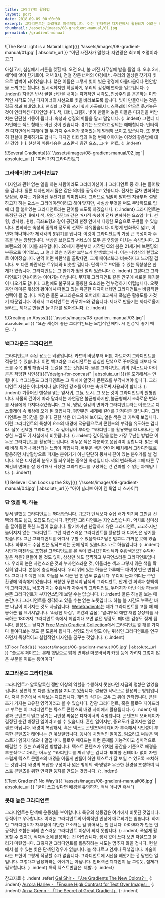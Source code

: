 ```yaml
---
title: 그라디언트 활용법
layout: post
date: 2018-09-09 00:00:00
excerpt: 그다리언트는 화려하고 이색적입니다. 이는 인터렉션 디자인에서 활용되기 어려운 조건입니다. 두 가지 활용법에 대해 알아보겠습니다.
thumbnail: /assets/images/08-gradient-manual/01.jpg
permalink: /gradient-manual
---
```

![The Best Light is a Natural Light]({{ '/assets/images/08-gradient-manual/01.jpg' | absolute_url }} "어떤 사진사가 말했다, 자연광은 최고의 조명이라고.")

아침 7시, 침실에서 커튼을 젖힐 때. 오전 9시, 불 꺼진 사무실에 발을 들일 때. 오후 2시, 해먹에 앉아 한가로이. 저녁 8시, 전철 창문 너머의 야경에서. 우리의 일상은 갖가지 빛으로 범벅이 되어있습니다. 많은 이들은 그렇게 빛이 빚은 광경에 아름다움이나 편안함을 느끼고는 합니다. 원시적이지만 확실하게, 우리의 감정에 변화를 일으킵니다.
{: .indent}
지금은 반사 굴절 산란을 내미는 이과적인 시각도, 인상주의를 운운하는 미학적인 시각도 아닌 디자이너의 시선으로 빛을 바라보도록 합시다. 빛이 만들어내는 것은 결국 색과 형태입니다. 현실의 그것을 쓰기 쉽게 가공해서 디스플레이 안으로 옮겨놓은 것이 인터렉션 디자인입니다. 색, 대비, 그림자. 빛이 만들어 놓은 이들은 디자인을 떠받치는 단단한 기둥이 됩니다. 속성과 성질의 이름을 달고 말입니다.
{: .indent}
그런데 디자인에는 색도 형태도 아닌 것이 있습니다. 경계는 모호하고 정의는 애매합니다. 인터렉션 디자인에서 피해야 할 두 가지 수식어가 붙어있는데 멀쩡히 쓰이고 있습니다. 또 분명히 현실에 존재하기도 합니다. 디자인 티타임의 여덟 번째 이야기는 이것의 활용법에 대한 것입니다. 현실의 아름다움을 고스란히 옮긴 요소, 그라디언트.
{: .indent}

![Several Gradients]({{ '/assets/images/08-gradient-manual/02.jpg' | absolute_url }} "여러 가지 그라디언트")

### 그라데이션? 그라디언트?

디자인과 관련 없는 일을 하는 사람이라도 그라데이션이나 그라디언트 중 하나는 들어봤을 겁니다. 물론 디자인에서 둘은 같은 의미를 공유하고 있습니다. 전자는 점차 변화하는 양상을, 후자는 기울어진 무언가를 의미합니다. 그러므로 엄밀히 말하면 지금부터 설명하고자 하는 요소는 그라데이션이라고 해야 맞지만, 사실상 무엇을 써도 무방하므로 입에 더 잘 붙어있는 그라디언트라는 단어를 쓰도록 하겠습니다.
{: .indent}
그라디언트는 특정된 공간 내에서 색, 명암, 질감과 같은 가시적 속성이 점차 변화하는 요소입니다. 선형, 방사형, 원형, 극좌표형과 같이 공간의 한정 안에서 다양한 모습으로 구현될 수 있습니다. 변화하는 속성의 종류와 정도의 선택도 자유롭습니다. 이렇게 변화폭이 넓고, 이 변화 하나하나가 제각각의 분위기를 냅니다. 이것이 그라디언트의 가장 큰 특성이자 주목을 받는 장점입니다. 색상은 브랜드와 서비스에 모두 큰 영향을 미치는 속성입니다. 그 브랜드의 이미지를 좌우합니다. 20세기 중반부터 시작된 CI의 붐은 21세기에 브랜딩의 부흥으로 이어졌고, 그 결과 많은 성공한 브랜드가 탄생했습니다. 이는 다양성의 결핍으로 이어졌습니다. 만약 어떤 파란색을 골랐다면, 그게 페이스북과 비슷하다고 느껴질 겁니다. 또 다른 파란색은 트위터와 비슷할 겁니다. 단색으로 보여줄 수 있는 독창성은 한계가 있습니다. 그라디언트는 그 한계가 훨씬 멀리 있습니다.
{: .indent}
그렇다고 그라디언트가 만능이라는 이야기는 아닙니다. 무지개 그라디언트 같은 안구에 해로운 폐기물이 나오기도 합니다. 그럼에도 불구하고 훌륭한 요소라는 건 부정하기 어렵습니다. 오랫동안 메마른 개성의 황야에서 떠돌고 있는 피곤한 디자이너라면 그라디언트는 바람직한 선택이 될 겁니다. 배경은 물론 포그라운드의 오버레이 효과까지 폭넓은 활용도를 가졌기 때문입니다. 이래서 그라디언트는 카푸치노와 같습니다. 제대로 만들기는 까다로울지 몰라도, 제대로 만들면 늘 기대를 넘어섭니다.
{: .indent}

![Creating an Abyss]({{ '/assets/images/08-gradient-manual/03.jpg' | absolute_url }} "요즘 세상에 좋은 그라디언트는 모범적인 예다. 시'인성'이 좋기 때문…")

### 백그라운드 그라디언트

그라디언트의 주된 용도는 배경입니다. 카드의 바탕부터 버튼, 차트까지 그라디언트를 적용할 수 있습니다. 이런 백그라운 그라디언트는 심심한 단색으로 꾸며졌을 때보다 요소를 주목 받게 해줍니다. 눈길을 끄는 것입니다. 물론 그라디언트 위의 [텍스트나 아이콘은 적당한 시인성]({{"/design-for-contrast" | absolute_url }})을 포기해서는 안됩니다. 백그라운드 그라디언트는 그 위치에 알맞게 콘텐츠를 부각시켜야 합니다. 그라디언트 자신은 어디까지나 심미적인 강조를 이끄는 촉매로써 사용되야 합니다.
{: .indent}
기울어진 햇살을 맞는 잎사귀, 그늘, 도시. 그 모든 것이 그라디언트의 원형입니다. 사물의 깊이에 따라 달라지는 자연광은 불균형하지만, 불균형해서 조화로운 변화를 사물에게 가져다주었습니다. 그 색, 명암, 질감의 변화가 그라디언트라는 이름으로 디스플레이 속 세상에 오게 된 것입니다. 평면뿐인 세계에 깊이를 가져다준 것입니다. 그라디언트는 깊이감을 줍니다. 진한 색은 더 그윽해 보이고, 옅은 색은 더 가벼워 보입니다. 이런 그라디언트의 특성이 요소의 배경에 적용됨으로써 콘텐츠의 부각을 유도하는 겁니다. 잘못 선택한 그라디언트, 즉 깊이감이 부족한 그라디언트를 활용했을 때 나타나는 엉성한 느낌도 이 사실에서 비롯됩니다.
{: .indent}
깊이감을 얻는 가장 무난한 방법은 어두운 그라디언트를 활용하는 겁니다. 어두운 색은 차분하고 응집력이 강합니다. 밝은 색에 비해 튀거나 확산되는 느낌이 약합니다. 어두운 색은 연이어 배치해서 그라디언트로 활용하면 사방팔방으로 퍼지는 분위기가 아닌 단단히 뭉쳐서 깊이 있는 분위기를 낼 겁니다. 색은 디자인의 분위기를 좌우하는 중요한 속성입니다. 색의 변화폭과 그에 따른 무게감의 변화를 잘 생각해서 적정한 그라디언트를 구성하는 건 간과할 수 없는 과제입니다.
{: .indent}

![I Believe I Can Look up the Sky]({{ '/assets/images/08-gradient-manual/04.jpg' | absolute_url }} "아이 빌리브 아이 캔 룩업 더 스카이")

### 답 없을 때, 하늘

앞서 말했듯 그라디언트는 까다롭습니다. 규모가 단색보다 수십 배가 되기에 그만큼 선택의 폭도 넓고, 오답도 많습니다. 현명한 그라디언트는 자연스럽습니다. 억지로 심미성을 끌어올린 듯한 느낌이 없습니다. 활기차지만 난잡하지 않은 그라디언트, 고고하지만 늘어지지 않는 그라디언트. 그런 자연스러운 그라디언트를 활용할 때 디자인은 생기를 찾습니다. 그런 그라디언트를 어디서 구할 수 있을까요? 답은 멀고도 가까운 곳에 있습니다. 하루에도 수십 번은 맞닥뜨리는 곳에 답이 있습니다. 바로 하늘입니다.
{: .indent}
시안과 마젠타로 조합된 그라디언트를 본 적이 있나요? 파란색과 주황색은요? 수박바 같은 색은? 만들어 볼 것도 없이, 상상만 해도 끔찍하고 부자연스러운 그라디언트입니다. 우리의 눈은 자연스러운 것과 부자연스러운 것, 어울리는 색과 그렇지 않은 색을 확실히 압니다. 본능에 충실해집시다. 우리 위에 있는 하늘은 하루에도 대여섯 번은 변합니다. 그러나 어색한 색의 하늘을 보 적은 단 한 번도 없습니다. 우리의 눈과 머리는 주변 환경에 익숙해져 있습니다. 화창한 푸른색과 남색의 그라디언트, 안개 낀 회색과 청백색의 그라디언트, 낙조가 지는 주홍색과 자주색의 그라디언트. 두더지가 아닌 이상 하늘을 본뜬 그라디언트가 부자연스럽게 보일 수는 없습니다.
{: .indent}
물론 하늘을 보는 매순간마다 그라디언트를 생각하고 있을 수는 없는 노릇입니다. 하늘 볼 시간도 부족한 바쁜 나날이 이어지는 것도 사실입니다. [WebGradients](https://webgradients.com/)는 제가 그라디언트를 고를 때 애용하는 웹 페이지입니다. '화창한 아침', '여인의 입술', '말리부의 해변'처럼 상상력을 자극하는 180가지 그라디언트 속에서 헤엄치다 보면 없던 영감도, 메마른 감성도 젖게 됩니다. 활용도는 낮지만 [Free Mesh Gradient Collection](https://lstore.graphics/meshgradients/)에서 그라디언트 몇 개를 가져다 들여다보는 것도 큰 도움이 됩니다. 선형도 방사형도 아닌 뒤섞인 그라디언트를 연구하면서 독창적이고 실험적인 디자인을 꿈꾸는 것입니다.
{: .indent}

![Floor Fade]({{ '/assets/images/08-gradient-manual/05.jpg' | absolute_url }} "플로우 페이드는 본래 햇빛으로 밝게 변색된 마룻바닥과 카펫 등에 가려져 그렇지 않은 부분을 이르는 용어이다")

### 포그라운드 그라디언트

그라디언트가 알록달록한 쟁반 이상의 역할을 수행하지 못한다면 지금의 명성은 없었을 겁니다. 당연히 또 다른 활용법을 지니고 있습니다. 깔끔한 식탁보로 활용되는 방법입니다. 저녁 만찬에서 식탁보는 지표입니다. 개인의 식기는 모두 그 위에 안착합니다. 콘텐츠가 가지는 고유한 영역이라고 볼 수 있습니다. 감광 그라디언트, 혹은 플로우 페이드라고 부르는 이 그라디언트는 텍스트 콘텐츠와 배경 사이에서 활용됩니다.
{: .indent}
배경과 콘텐츠의 밀고 당기는 시인성 싸움은 디자이너의 숙명입니다. 콘텐츠의 오버레이가 결정된 순간 예정된 일이라고 볼 수 있습니다. 흔한 일이지만, 중요도가 떨어지는 일은 결코 아닙니다. 배경이 복잡해서, 혹은 텍스트 콘텐츠와의 대비가 부족해서 시인성이 부족한 콘텐츠가 태어나는 건 예삿일입니다. 동시에 치명적인 일이죠. 읽으라고 써놓은 텍스트가 읽히지 않으니 말입니다. 플로우 페이드는 이런 문제를 기능적이고 심미적으로 해결할 수 있는 효과적인 방법입니다. 텍스트 콘텐츠가 위치한 공간을 기준으로 배경을 부분적으로 가리는 어두운 그라디언트를 끼워 넣는 겁니다. 투박한 컨테이너 없이 자연스럽게 텍스트 콘텐츠의 배경을 어둡게 만들어 하얀 텍스트가 잘 보일 수 있도록 조치하는 것입니다. 배경의 복잡한 구성이나 넓은 범위의 색·명암과 무관한 환경을 조성하여 텍스트 콘텐츠를 위한 안락한 둥지를 만드는 것입니다.
{: .indent}

![Text Gradient? No Way.]({{ '/assets/images/08-gradient-manual/06.jpg' | absolute_url }} "굳이 쓰고 싶다면 배경을 유의하자. 백색 아니면 흑색")

### 콧대 높은 그라디언트

그라디언트는 단색에 운동성을 부여합니다. 특유의 생동감은 여기에서 비롯된 것입니다. 동적이고 우아합니다. 이러한 그라디언트의 이색적인 인상에 매료되기는 쉽습니다. 하지만 그라디언트가 자부심이 대단한 요소라는 걸 잊어서는 안 됩니다. 아마추어가 만든 인공적인 조합은 되레 촌스러운 그라디언트 이상이 되지 못합니다.
{: .indent}
폭넓게 활용할 수 있지만, 적재적소에 활용하는 건 어렵습니다. 생각 없이 쓰다 보면 어설프고 물리기 마련입니다. 그렇지만 그라디언트를 활용하려는 시도는 멈추지 않을 겁니다. 현실에서 볼 수 있는 빛은 단색인 경우가 없습니다. 늘 색다르고 언제나 뒤섞입니다. 마술이라는 표현이 그렇게 적당할 수가 없습니다. 그라디언트에 시선을 빼앗기는 건 당연한 일입니다. 그렇다고 남용하라는 이야기는 아닙니다. 인터렉션 디자인이 늘 그렇듯, 절제가 필요합니다.
{: .indent}
특히 텍스트만큼은, 제발.
{: .indent}

참고자료
{: .indent .refer}
[Gal Shir - 「Are Gradients The New Colors?」](https://medium.muz.li/why-gradients-are-the-new-colors-3d8d42a7a6fc)
{: .indent}
[Aurora Harley - 「Ensure High Contrast for Text Over Images」](https://www.nngroup.com/articles/text-over-images/)
{: .indent}
[Anna Grenn - 「The Secret of Great Gradient」](https://uxplanet.org/the-secret-of-great-gradient-2f2c49ef3968)
{: .indent}